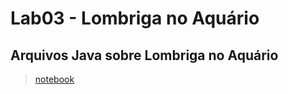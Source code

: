 # Lab03 - Lombriga no Aquário

## Arquivos Java sobre Lombriga no Aquário

> [notebook](src/pt/c02oo/s02classe/s03lombriga/)
